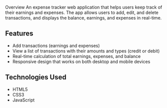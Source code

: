  Overview
An expense tracker web application that helps users keep track of their earnings and expenses. The app allows users to add, edit, and delete transactions, and displays the balance, earnings, and expenses in real-time.

## Features
- Add transactions (earnings and expenses)
- View a list of transactions with their amounts and types (credit or debit)
- Real-time calculation of total earnings, expenses, and balance
- Responsive design that works on both desktop and mobile devices

## Technologies Used
- HTML5
- CSS3
- JavaScript

